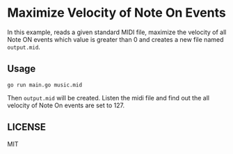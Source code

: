 # Maximize Velocity of Note On Events

In this example, reads a given standard MIDI file, maximize the velocity of all Note ON events which value is greater than 0 and creates a new file named `output.mid`.

## Usage

```console
go run main.go music.mid
```

Then `output.mid` will be created. Listen the midi file and find out the all velocity of Note On events are set to 127.

## LICENSE

MIT
